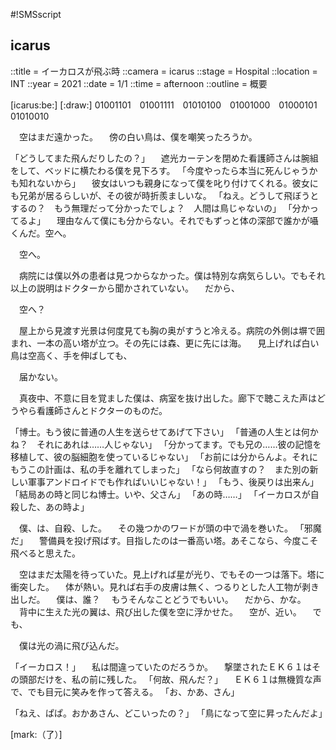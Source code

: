 #!SMSscript

## icarus

::title = イーカロスが飛ぶ時
::camera = icarus
::stage = Hospital
::location = INT
::year = 2021
::date = 1/1
::time = afternoon
::outline = 概要

[icarus:be:]
[:draw:]
01001101　01001111　01010100　01001000　01000101　01010010


　空はまだ遠かった。
　傍の白い鳥は、僕を嘲笑ったろうか。

「どうしてまた飛んだりしたの？」
　遮光カーテンを閉めた看護師さんは腕組をして、ベッドに横たわる僕を見下ろす。
「今度やったら本当に死んじゃうかも知れないから」
　彼女はいつも親身になって僕を叱り付けてくれる。彼女にも兄弟が居るらしいが、その彼が時折羨ましいな。
「ねえ。どうして飛ぼうとするの？　もう無理だって分かったでしょ？　人間は鳥じゃないの」
「分かってるよ」
　理由なんて僕にも分からない。それでもずっと体の深部で誰かが囁くんだ。空へ。

　空へ。

　病院には僕以外の患者は見つからなかった。僕は特別な病気らしい。でもそれ以上の説明はドクターから聞かされていない。
　だから、

　空へ？

　屋上から見渡す光景は何度見ても胸の奥がすうと冷える。病院の外側は塀で囲まれ、一本の高い塔が立つ。その先には森、更に先には海。
　見上げれば白い鳥は空高く、手を伸ばしても、

　届かない。

　真夜中、不意に目を覚ました僕は、病室を抜け出した。廊下で聴こえた声はどうやら看護師さんとドクターのものだ。

「博士。もう彼に普通の人生を送らせてあげて下さい」
「普通の人生とは何かね？　それにあれは……人じゃない」
「分かってます。でも兄の……彼の記憶を移植して、彼の脳細胞を使っているじゃない」
「お前には分からんよ。それにもうこの計画は、私の手を離れてしまった」
「なら何故直すの？　また別の新しい軍事アンドロイドでも作ればいいじゃない！」
「もう、後戻りは出来ん」
「結局あの時と同じね博士。いや、父さん」
「あの時……」
「イーカロスが自殺した、あの時よ」

　僕、は、自殺、した。
　その幾つかのワードが頭の中で渦を巻いた。
「邪魔だ」
　警備員を投げ飛ばす。目指したのは一番高い塔。あそこなら、今度こそ飛べると思えた。

　空はまだ太陽を待っていた。見上げれば星が光り、でもその一つは落下。塔に衝突した。
　体が熱い。見れば右手の皮膚は無く、つるりとした人工物が剥き出しだ。
　僕は、誰？
　もうそんなことどうでもいい。
　だから、かな。
　背中に生えた光の翼は、飛び出した僕を空に浮かせた。
　空が、近い。
　でも、

　僕は光の渦に飛び込んだ。

「イーカロス！」
　私は間違っていたのだろうか。
　撃墜されたＥＫ６１はその頭部だけを、私の前に残した。
「何故、飛んだ？」
　ＥＫ６１は無機質な声で、でも目元に笑みを作って答える。
「お、かあ、さん」


「ねえ、ぱぱ。おかあさん、どこいったの？」
「鳥になって空に昇ったんだよ」

[mark:（了）]
